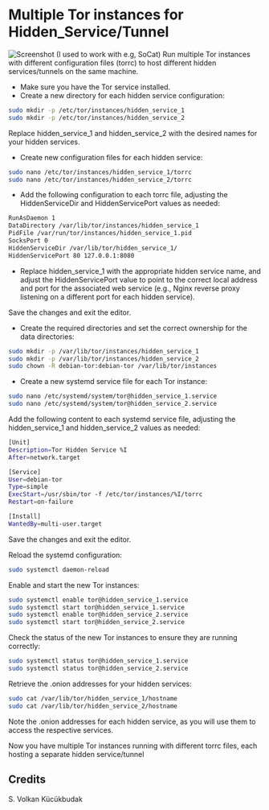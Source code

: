 # Multiple Tor instances for Hidden_Service/Tunnel 
![Screenshot](more_onion.png)
(I used to work with e.g, SoCat)
Run multiple Tor instances with different configuration files (torrc) to host different hidden services/tunnels on the same machine. 
- Make sure you have the Tor service installed.
- Create a new directory for each hidden service configuration:
```bash
sudo mkdir -p /etc/tor/instances/hidden_service_1
sudo mkdir -p /etc/tor/instances/hidden_service_2
```
Replace hidden_service_1 and hidden_service_2 with the desired names for your hidden services.

- Create new configuration files for each hidden service:
```bash
sudo nano /etc/tor/instances/hidden_service_1/torrc
sudo nano /etc/tor/instances/hidden_service_2/torrc
```
- Add the following configuration to each torrc file, adjusting the HiddenServiceDir and HiddenServicePort values as needed:
```bash
RunAsDaemon 1
DataDirectory /var/lib/tor/instances/hidden_service_1
PidFile /var/run/tor/instances/hidden_service_1.pid
SocksPort 0
HiddenServiceDir /var/lib/tor/hidden_service_1/
HiddenServicePort 80 127.0.0.1:8080
```
- Replace hidden_service_1 with the appropriate hidden service name, and adjust the HiddenServicePort value to point to the correct local address and port for the associated web service (e.g., Nginx reverse proxy listening on a different port for each hidden service).

Save the changes and exit the editor.

- Create the required directories and set the correct ownership for the data directories:
```bash
sudo mkdir -p /var/lib/tor/instances/hidden_service_1
sudo mkdir -p /var/lib/tor/instances/hidden_service_2
sudo chown -R debian-tor:debian-tor /var/lib/tor/instances
```
- Create a new systemd service file for each Tor instance:
```bash
sudo nano /etc/systemd/system/tor@hidden_service_1.service
sudo nano /etc/systemd/system/tor@hidden_service_2.service
```
Add the following content to each systemd service file, adjusting the hidden_service_1 and hidden_service_2 values as needed:
```bash
[Unit]
Description=Tor Hidden Service %I
After=network.target

[Service]
User=debian-tor
Type=simple
ExecStart=/usr/sbin/tor -f /etc/tor/instances/%I/torrc
Restart=on-failure

[Install]
WantedBy=multi-user.target
```
Save the changes and exit the editor.

Reload the systemd configuration:
```bash
sudo systemctl daemon-reload
```
Enable and start the new Tor instances:
```bash
sudo systemctl enable tor@hidden_service_1.service
sudo systemctl start tor@hidden_service_1.service
sudo systemctl enable tor@hidden_service_2.service
sudo systemctl start tor@hidden_service_2.service
```
Check the status of the new Tor instances to ensure they are running correctly:
```bash
sudo systemctl status tor@hidden_service_1.service
sudo systemctl status tor@hidden_service_2.service
```
Retrieve the .onion addresses for your hidden services:
```bash
sudo cat /var/lib/tor/hidden_service_1/hostname
sudo cat /var/lib/tor/hidden_service_2/hostname
```

Note the .onion addresses for each hidden service, as you will use them to access the respective services.

Now you have multiple Tor instances running with different torrc files, each hosting a separate hidden service/tunnel
## Credits
S. Volkan Kücükbudak
